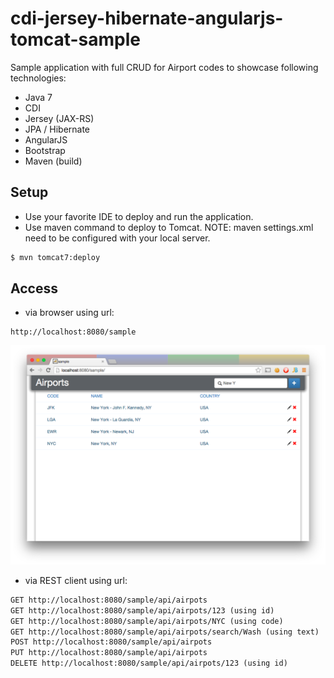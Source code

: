cdi-jersey-hibernate-angularjs-tomcat-sample
==============================================

Sample application with full CRUD for Airport codes to showcase following technologies: 
- Java 7 
- CDI 
- Jersey (JAX-RS) 
- JPA / Hibernate
- AngularJS 
- Bootstrap 
- Maven (build) 

Setup
-----
- Use your favorite IDE to deploy and run the application. 
- Use maven command to deploy to Tomcat. NOTE: maven settings.xml need to be configured with your local server. 
```bash
$ mvn tomcat7:deploy
```

Access
------
- via browser using url: 
```
http://localhost:8080/sample 
```
![Alt text](/sample.png?raw=true "Sample page")

- via REST client using url: 
```html
GET http://localhost:8080/sample/api/airpots
GET http://localhost:8080/sample/api/airpots/123 (using id)
GET http://localhost:8080/sample/api/airpots/NYC (using code)
GET http://localhost:8080/sample/api/airpots/search/Wash (using text) 
POST http://localhost:8080/sample/api/airpots
PUT http://localhost:8080/sample/api/airpots
DELETE http://localhost:8080/sample/api/airpots/123 (using id)
```

